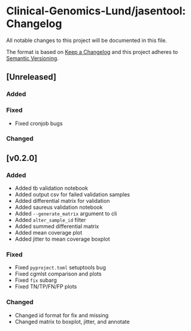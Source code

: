 # Clinical-Genomics-Lund/jasentool: Changelog

All notable changes to this project will be documented in this file.

The format is based on [Keep a Changelog](https://keepachangelog.com/en/1.0.0/)
and this project adheres to [Semantic Versioning](https://semver.org/spec/v2.0.0.html).

## [Unreleased]

### Added

### Fixed

 - Fixed cronjob bugs

### Changed

## [v0.2.0]

### Added

 - Added tb validation notebook
 - Added output csv for failed validation samples
 - Added differential matrix for validation
 - Added saureus validation notebook
 - Added `--generate_matrix` argument to cli
 - Added `alter_sample_id` filter
 - Added summed differential matrix
 - Added mean coverage plot
 - Added jitter to mean coverage boxplot

### Fixed

 - Fixed `pyproject.toml` setuptools bug
 - Fixed cgmlst comparison and plots
 - Fixed `fix` subarg
 - Fixed TN/TP/FN/FP plots

### Changed

 - Changed id format for fix and missing
 - Changed matrix to boxplot, jitter, and annotate
